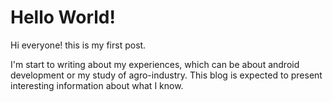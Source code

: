# Hello World!


Hi everyone! this is my first post.
<!--more-->
I'm start to writing about my experiences, which can be about android development or my study of agro-industry. This blog is expected to present interesting information about what I know.

